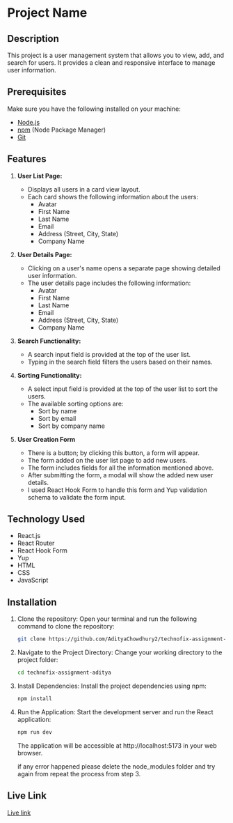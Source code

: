 # Project Name

## Description

This project is a user management system that allows you to view, add, and search for users. It provides a clean and responsive interface to manage user information.

## Prerequisites

Make sure you have the following installed on your machine:

- [Node.js](https://nodejs.org/)
- [npm](https://www.npmjs.com/) (Node Package Manager)
- [Git](https://git-scm.com/)

## Features

1. **User List Page:**

   - Displays all users in a card view layout.
   - Each card shows the following information about the users:
     - Avatar
     - First Name
     - Last Name
     - Email
     - Address (Street, City, State)
     - Company Name

2. **User Details Page:**

   - Clicking on a user's name opens a separate page showing detailed user information.
   - The user details page includes the following information:
     - Avatar
     - First Name
     - Last Name
     - Email
     - Address (Street, City, State)
     - Company Name

3. **Search Functionality:**

   - A search input field is provided at the top of the user list.
   - Typing in the search field filters the users based on their names.

4. **Sorting Functionality:**

   - A select input field is provided at the top of the user list to sort the users.
   - The available sorting options are:
     - Sort by name
     - Sort by email
     - Sort by company name

5. **User Creation Form**
   - There is a button; by clicking this button, a form will appear.
   - The form added on the user list page to add new users.
   - The form includes fields for all the information mentioned above.
   - After submitting the form, a modal will show the added new user details.
   - I used React Hook Form to handle this form and Yup validation schema to validate the form input.

## Technology Used

- React.js
- React Router
- React Hook Form
- Yup
- HTML
- CSS
- JavaScript

## Installation

1. Clone the repository:
   Open your terminal and run the following command to clone the repository:

   ```bash
   git clone https://github.com/AdityaChowdhury2/technofix-assignment-aditya.git
   ```

2. Navigate to the Project Directory:
   Change your working directory to the project folder:

   ```bash
   cd technofix-assignment-aditya
   ```

3. Install Dependencies:
   Install the project dependencies using npm:

   ```bash
   npm install
   ```

4. Run the Application:
   Start the development server and run the React application:

   ```bash
   npm run dev
   ```

   The application will be accessible at http://localhost:5173 in your web browser.

   if any error happened please delete the node_modules folder and try again from repeat the process from step 3.

## Live Link

[Live link](https://technofix-assignment-aditya.netlify.app)
